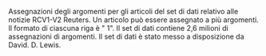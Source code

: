 Assegnazioni degli argomenti per gli articoli del set di dati relativo alle notizie RCV1-V2 Reuters. Un articolo può essere assegnato a più argomenti. Il formato di ciascuna riga è "<topic name> <document id> 1". Il set di dati contiene 2,6 milioni di assegnazioni di argomenti. Il set di dati è stato messo a disposizione da David. D. Lewis.

<!---HONumber=July15_HO1-->